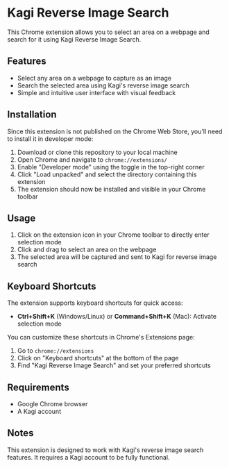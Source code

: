 # Kagi Reverse Image Search

This Chrome extension allows you to select an area on a webpage and search for it using Kagi Reverse Image Search.

## Features

- Select any area on a webpage to capture as an image
- Search the selected area using Kagi's reverse image search
- Simple and intuitive user interface with visual feedback

## Installation

Since this extension is not published on the Chrome Web Store, you'll need to install it in developer mode:

1. Download or clone this repository to your local machine
2. Open Chrome and navigate to `chrome://extensions/`
3. Enable "Developer mode" using the toggle in the top-right corner
4. Click "Load unpacked" and select the directory containing this extension
5. The extension should now be installed and visible in your Chrome toolbar

## Usage

1. Click on the extension icon in your Chrome toolbar to directly enter selection mode
2. Click and drag to select an area on the webpage
3. The selected area will be captured and sent to Kagi for reverse image search

## Keyboard Shortcuts

The extension supports keyboard shortcuts for quick access:

- **Ctrl+Shift+K** (Windows/Linux) or **Command+Shift+K** (Mac): Activate selection mode

You can customize these shortcuts in Chrome's Extensions page:
1. Go to `chrome://extensions`
2. Click on "Keyboard shortcuts" at the bottom of the page
3. Find "Kagi Reverse Image Search" and set your preferred shortcuts

## Requirements

- Google Chrome browser
- A Kagi account

## Notes

This extension is designed to work with Kagi's reverse image search features. It requires a Kagi account to be fully functional.
